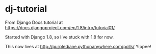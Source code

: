 # dj-tutorial

From Django Docs tutorial at https://docs.djangoproject.com/en/1.8/intro/tutorial01/

Started with Django 1.8, so I've stuck with 1.8 for now.

This now lives at http://purplediane.pythonanywhere.com/polls/ Yippee!
